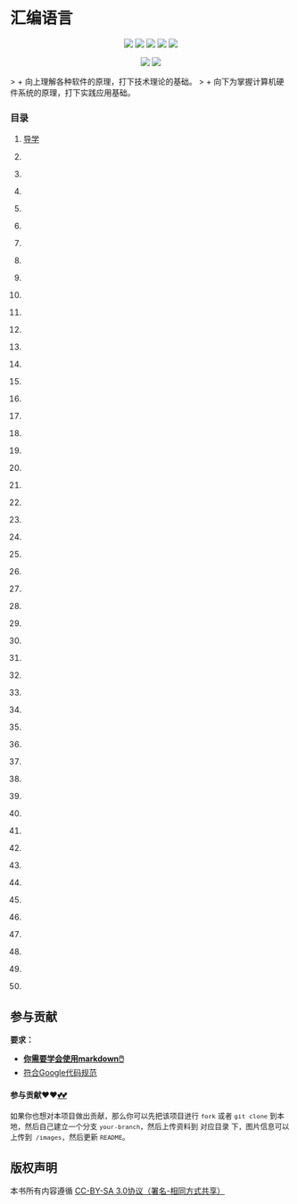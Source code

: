 # 汇编语言

<p align='center'>
<a href="https://www.linkedin.cn/injobs/in/xiongxinwei-xiong-7606a0227" target="_blank"><img src="https://img.shields.io/badge/linkedin-xiongxinwei-yellowgreen?logo=linkedin"></a>
<a href="https://twitter.com/xxw3293172751" target="_blank"><img src="https://img.shields.io/badge/twitter-%40xxw3293172751-informational?logo=twitter"></a>
<a href="https://www.zhihu.com/people/3293172751" target="_blank"><img src="https://img.shields.io/badge/%E7%9F%A5%E4%B9%8E-%E9%93%BE%E5%AD%A6%E8%80%85%E7%A4%BE%E5%8C%BA-blue?logo=zhihu"></a>
<a href="https://s2.loli.net/2022/07/05/sQHuozItvWg1heA.jpg" target="_blank"><img src="https://img.shields.io/badge/%E5%BE%AE%E4%BF%A1-smile-brightgreen?logo=wechat"></a>
<a href="https://space.bilibili.com/14089380" target="_blank"><img src="https://img.shields.io/badge/b%E7%AB%99-%E6%97%A0%E4%B8%8E%E4%BC%A6%E6%AF%94%E7%9A%84%E5%BE%97%E5%BE%97-red?logo=bilibili"></a>
</p>
<p align='center'>
<a href="https://weibo.com/u/6248930985" target="_blank"><img src="https://img.shields.io/badge/%E5%BE%AE%E5%8D%9A-%E6%97%A0%E4%B8%8E%E4%BC%A6%E6%AF%94%E7%9A%84%E5%BE%97%E5%BE%97-critical?style=social&logo=Sina%20Weibo"></a>
<a href="https://github.com/3293172751" target="_blank"><img src="https://img.shields.io/badge/Github-xiongxinwei-inactive?style=social&logo=github"></a>
</p>
> + 向上理解各种软件的原理，打下技术理论的基础。
> + 向下为掌握计算机硬件系统的原理，打下实践应用基础。

### 目录

  1. [导学](markdown/1.md)

  2. [](markdown/2.md)

  3. [](markdown/3.md)

  4. [](markdown/4.md)

  5. [](markdown/5.md)

  6. [](markdown/6.md)

  7. [](markdown/7.md)

  8. [](markdown/8.md)

  9. [](markdown/9.md)

  10. [](markdown/10.md)

  11. [](markdown/11.md)

  12. [](markdown/12.md)

  13. [](markdown/13.md)

  14. [](markdown/14.md)

  15. [](markdown/15.md)

  16. [](markdown/16.md)

  17. [](markdown/17.md)

  18. [](markdown/18.md)

  19. [](markdown/19.md)

  20. [](markdown/20.md)

  21. [](markdown/21.md)

  22. [](markdown/22.md)

  23. [](markdown/23.md)

  24. [](markdown/24.md)

  25. [](markdown/25.md)

  26. [](markdown/26.md)

  27. [](markdown/27.md)

  28. [](markdown/28.md)

  29. [](markdown/29.md)

  30. [](markdown/30.md)

  31. [](markdown/31.md)

  32. [](markdown/32.md)

  33. [](markdown/33.md)

  34. [](markdown/34.md)

  35. [](markdown/35.md)

  36. [](markdown/36.md)

  37. [](markdown/37.md)

  38. [](markdown/38.md)

  39. [](markdown/39.md)

  40. [](markdown/40.md)

  41. [](markdown/41.md)

  42. [](markdown/42.md)

  43. [](markdown/43.md)

  44. [](markdown/44.md)

  45. [](markdown/45.md)

  46. [](markdown/46.md)

  47. [](markdown/47.md)

  48. [](markdown/48.md)

  49. [](markdown/49.md)

  50. [](markdown/50.md)







## 参与贡献

**要求：**

+ [**你需要学会使用markdown🖱️**](https://github.com/3293172751/CS_COURSE/blob/master/markdown/README.md)
+ [符合Google代码规范](https://zh-google-styleguide.readthedocs.io/en/latest/google-cpp-styleguide/)

#### 参与贡献❤️❤️[💕💕](https://github.com/3293172751/CS_COURSE/blob/master/Git/git-contributor.md/)

<font size = 2>如果你也想对本项目做出贡献，那么你可以先把该项目进行 `fork` 或者 `git clone` 到本地，然后自己建立一个分支 `your-branch`，然后上传资料到 对应目录 下，图片信息可以上传到` /images`，然后更新 `README`。 </font>



## 版权声明

本书所有内容遵循 [CC-BY-SA 3.0协议（署名-相同方式共享）](http://zh.wikipedia.org/wiki/Wikipedia:CC-by-sa-3.0协议文本)
